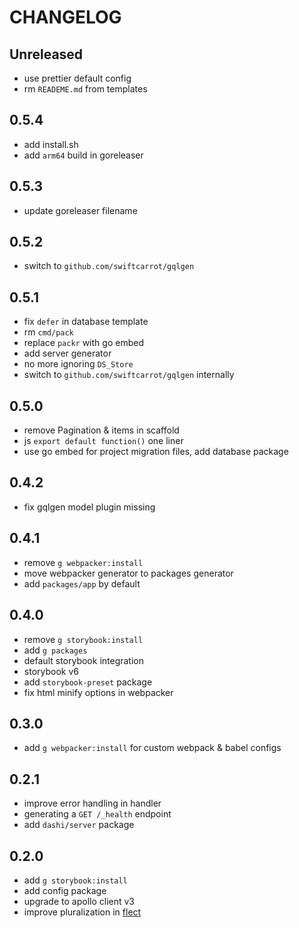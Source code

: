 # CHANGELOG

## Unreleased

- use prettier default config
- rm `READEME.md` from templates

## 0.5.4

- add install.sh
- add `arm64` build in goreleaser

## 0.5.3

- update goreleaser filename

## 0.5.2

- switch to `github.com/swiftcarrot/gqlgen`

## 0.5.1

- fix `defer` in database template
- rm `cmd/pack`
- replace `packr` with go embed
- add server generator
- no more ignoring `DS_Store`
- switch to `github.com/swiftcarrot/gqlgen` internally

## 0.5.0

- remove Pagination & items in scaffold
- js `export default function()` one liner
- use go embed for project migration files, add database package

## 0.4.2

- fix gqlgen model plugin missing

## 0.4.1

- remove `g webpacker:install`
- move webpacker generator to packages generator
- add `packages/app` by default

## 0.4.0

- remove `g storybook:install`
- add `g packages`
- default storybook integration
- storybook v6
- add `storybook-preset` package
- fix html minify options in webpacker

## 0.3.0

- add `g webpacker:install` for custom webpack & babel configs

## 0.2.1

- improve error handling in handler
- generating a `GET /_health` endpoint
- add `dashi/server` package

## 0.2.0

- add `g storybook:install`
- add config package
- upgrade to apollo client v3
- improve pluralization in [flect](https://github.com/swiftcarrot/flect)
